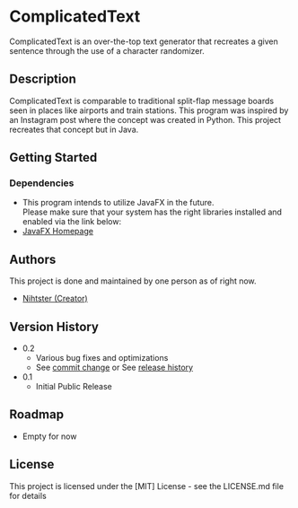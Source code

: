 # ComplicatedText

ComplicatedText is an over-the-top text generator that recreates a given sentence through the use of a character randomizer.

## Description

ComplicatedText is comparable to traditional split-flap message boards seen in places like airports and train stations. 
This program was inspired by an Instagram post where the concept was created in Python. This project recreates that concept but in Java.

## Getting Started

### Dependencies

* This program intends to utilize JavaFX in the future. <br/>
  Please make sure that your system has the right libraries installed and enabled via the link below:<br/>
 * [JavaFX Homepage](https://openjfx.io/)
  

<!-- ### Installing

* How/where to download your program
* Any modifications needed to be made to files/folders

### Executing program

* How to run the program
* Step-by-step bullets
```
code blocks for commands
```

## Help

Any advise for common problems or issues.
```
command to run if program contains helper info
``` -->

## Authors
  This project is done and maintained by one person as of right now.
  
 * [Nihtster (Creator)](https://discord.com/users/153304819665338370)
 
## Version History

* 0.2
    * Various bug fixes and optimizations
    * See [commit change]() or See [release history]()
* 0.1
    * Initial Public Release

## Roadmap

* Empty for now

## License

This project is licensed under the [MIT] License - see the LICENSE.md file for details

<!-- ## Acknowledgments -->
